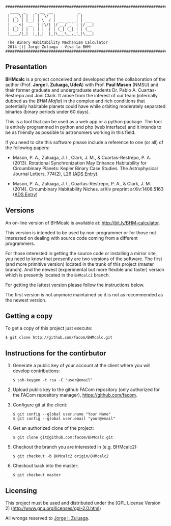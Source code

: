 ```
################################################################################
  ____  _    _ __  __           _      
 |  _ \| |  | |  \/  |         | |     
 | |_) | |__| | \  / | ___ __ _| | ___ 
 |  _ <|  __  | |\/| |/ __/ _` | |/ __|
 | |_) | |  | | |  | | (_| (_| | | (__ 
 |____/|_|  |_|_|  |_|\___\__,_|_|\___|

 The Binary Habitability Mechanism Calculator
 2014 [)] Jorge Zuluaga - Viva la BHM!
################################################################################
```

Presentation
------------

**BHMcalc** is a project conceived and developed after the
collaboration of the author (Prof. **Jorge I. Zuluaga, UdeA**) with
Prof. **Paul Mason** (NMSU) and their former graduate and
undergraduate students Dr. Pablo A. Cuartas-Restrepo and Joni Clark.
It arose from the interest of our team (internally dubbed as the *BHM
Mafia*) in the complex and rich conditions that potentially habitable
planets could have while orbiting moderately separated binaries
(binary periods under 60 days).

This is a tool that can be used as a web app or a python package.  The
tool is entirely programmed in python and php (web interface) and it
intends to be as friendly as possible to astronomers working in this
field.

If you need to cite this software please include a reference to one
(or all) of the following papers:

- Mason, P. A., Zuluaga, J. I., Clark, J. M., & Cuartas-Restrepo,
  P. A. (2013). Rotational Synchronization May Enhance Habitability
  for Circumbinary Planets: Kepler Binary Case Studies. The
  Astrophysical Journal Letters, 774(2), L26 ([ADS
  Entry](http://adsabs.harvard.edu/abs/2013ApJ...774L..26M)).

- Mason, P. A., Zuluaga, J. I., Cuartas-Restrepo, P. A., & Clark,
  J. M. (2014). Circumbinary Habitability Niches. arXiv preprint
  arXiv:1408.5163 ([ADS
  Entry](http://adsabs.harvard.edu/abs/2014arXiv1408.5163M))

Versions
--------

An on-line version of BHMcalc is available at:
http://bit.ly/BHM-calculator.  

This version is intended to be used by non-programmer or for those not
interested on dealing with source code coming from a different
programmers.

For those interested in getting the source code or installing a mirror
site, you need to know that presently are two versions of the
software.  The first (and more primitive version) located in the trunk
of this project (master branch).  And the newest (experimental but
more flexible and faster) version which is presently located in the
`BHMcalc2` branch.

For getting the lattest version please follow the instructions below.

The first version is not anymore maintained so it is not as
recommended as the newest version.

Getting a copy
--------------

To get a copy of this project just execute:

```
$ git clone http://github.com/facom/BHMcalc.git
```

Instructions for the contirbutor
--------------------------------

1. Generate a public key of your account at the client where you will
   develop contributions:
   
   ```
   $ ssh-keygen -t rsa -C "user@email"
   ```

2. Upload public key to the github FACom repository (only authorized
   for the FACom repository manager), https://github.com/facom.

3. Configure git at the client:

   ```
   $ git config --global user.name "Your Name"
   $ git config --global user.email "your@email"
   ```

4. Get an authorized clone of the project:

   ```
   $ git clone git@github.com:facom/BHMcalc.git
   ```

5. Checkout the branch you are interested in (e.g. BHMcalc2):

   ```
   $ git checkout -b BHMcalc2 origin/BHMcalc2
   ```

6. Checkout back into the master:

   ```
   $ git checkout master
   ```

Licensing
---------

This project must be used and distributed under the [GPL License
Version 2] (http://www.gnu.org/licenses/gpl-2.0.html)

All wrongs reserved to [Jorge I. Zuluaga](mailto:zuluagajorge@gmail.com).

